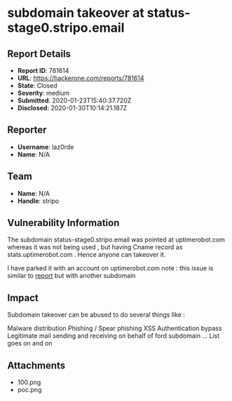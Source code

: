# subdomain takeover at status-stage0.stripo.email

## Report Details
- **Report ID**: 781614
- **URL**: https://hackerone.com/reports/781614
- **State**: Closed
- **Severity**: medium
- **Submitted**: 2020-01-23T15:40:37.720Z
- **Disclosed**: 2020-01-30T10:14:21.187Z

## Reporter
- **Username**: laz0rde
- **Name**: N/A

## Team
- **Name**: N/A
- **Handle**: stripo

## Vulnerability Information
The subdomain status-stage0.stripo.email was pointed at uptimerobot.com
whereas it was not being used , but having Cname record as stats.uptimerobot.com .
Hence anyone can takeover it.

I have parked it with an account on uptimerobot.com
note : 
this issue is similar to [report](https://hackerone.com/reports/737695)
but with another subdomain

## Impact

Subdomain takeover can be abused to do several things like :

Malware distribution
Phishing / Spear phishing
XSS
Authentication bypass
Legitimate mail sending and receiving on behalf of ford subdomain
...
List goes on and on

## Attachments
- 100.png
- poc.png
